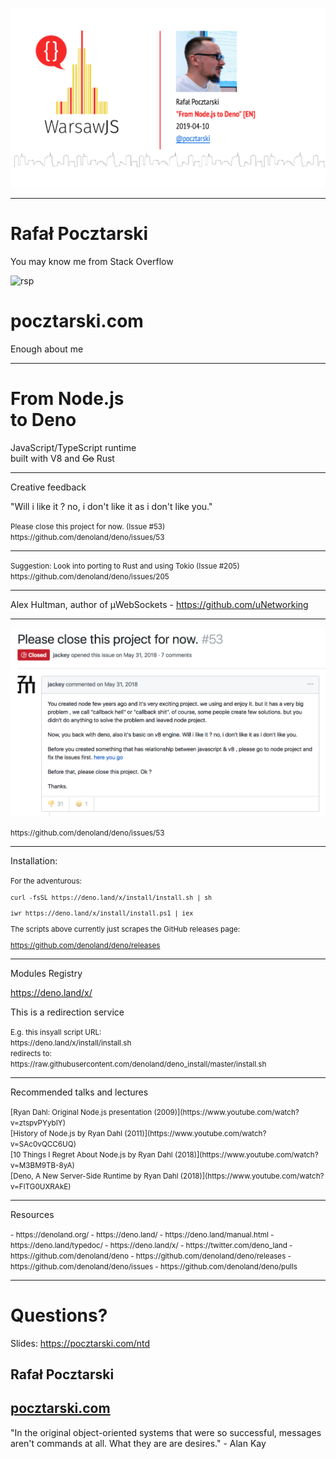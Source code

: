 ![From Node.js to Deno](title.png)

---

# Rafał Pocztarski

You may know me from Stack Overflow

![rsp](https://stackexchange.com/users/flair/303952.png)

# pocztarski.com

Enough about me

---

# From Node.js<br>to Deno

JavaScript/TypeScript runtime<br>
built with V8 and ~~Go~~ Rust

---

Creative feedback 

"Will i like it ? no, i don't like it as i don't like you."

<small>
Please close this project for now. (Issue #53)<br>
https://github.com/denoland/deno/issues/53
</small>

---

<small>
Suggestion: Look into porting to Rust and using Tokio (Issue #205)<br>
https://github.com/denoland/deno/issues/205
</small>

---

Alex Hultman, author of µWebSockets - https://github.com/uNetworking

---

![](deno-issue-53.png)

<small>
https://github.com/denoland/deno/issues/53
</small>

---

Installation:

<small>
For the adventurous:

`curl -fsSL https://deno.land/x/install/install.sh | sh`

`iwr https://deno.land/x/install/install.ps1 | iex`

The scripts above currently just scrapes the GitHub releases page:

https://github.com/denoland/deno/releases

</small>

---

Modules Registry

https://deno.land/x/

This is a redirection service

<small>
E.g. this insyall script URL:<br>
https://deno.land/x/install/install.sh<br>
redirects to:<br>
https://raw.githubusercontent.com/denoland/deno_install/master/install.sh
</small>

---

Recommended talks and lectures

<small>
[Ryan Dahl: Original Node.js presentation (2009)](https://www.youtube.com/watch?v=ztspvPYybIY)<br>
[History of Node.js by Ryan Dahl (2011)](https://www.youtube.com/watch?v=SAc0vQCC6UQ)<br>
[10 Things I Regret About Node.js by Ryan Dahl (2018)](https://www.youtube.com/watch?v=M3BM9TB-8yA)<br>
[Deno, A New Server-Side Runtime by Ryan Dahl (2018)](https://www.youtube.com/watch?v=FlTG0UXRAkE)
</small>

---

Resources

<small>
- https://denoland.org/
- https://deno.land/
- https://deno.land/manual.html
- https://deno.land/typedoc/
- https://deno.land/x/
- https://twitter.com/deno_land
- https://github.com/denoland/deno
- https://github.com/denoland/deno/releases
- https://github.com/denoland/deno/issues
- https://github.com/denoland/deno/pulls

</small>

---

# Questions?

Slides: https://pocztarski.com/ntd

## Rafał Pocztarski

## [pocztarski.com](https://pocztarski.com)

"In the original object-oriented systems that were so successful,
messages aren't commands at all. What they are are desires." - Alan Kay
